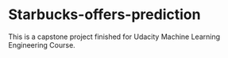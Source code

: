 # Starbucks-offers-prediction
This is a capstone project finished for Udacity Machine Learning Engineering Course.
